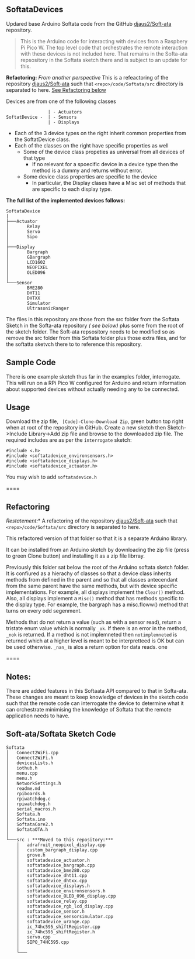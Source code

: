 ## SoftataDevices

Updared base Arduino Softata code from the GitHub [djaus2/Soft-ata](https://github.com/djaus2/Soft-ata) repository.

> This is the Arduino code for interacting with devices from a Raspbery Pi Pico W. The top level code that orchestrates the remote interaction with these devices is not included here. That remains in the Softa-ata repsository in the Softata sketch there and  is subject to an update for this.

**Refactoring:**
_From another perspective_ This is a refeactoring of the repository [djaus2/Soft-ata](https://gitshub.com/Softata) such that ```<repo>/code/Softata/src``` directory is separated to here.
[See Refactoring below](#Refactoring)

Devices are from one of the following classes

```
                | - Actuators
SoftatDevice -  | - Sensors
                | - Displays
```

- Each of the 3 device types on the right inherit common properties from the SoftatDevice class.
- Each of the classes on the right have specific properties as well
  - Some of the device class propeties as universal from all devices of that type
    - If no relevant for a spoecific device in a device type then the method is a dummy and returns without error.
  - Some device class properties are specific to the device
    - In particular, the Display clases have a Misc set of methods that are specific to each display type.

**The full list of the implemented devices follows:**

```
SoftataDevice
|
├───Actuator
│       Relay
│       Servo
│       Sipo
│
├───Display
│       Bargraph
│       GBargraph
│       LCD1602
│       NEOPIXEL
│       OLED096
│
└───Sensor
        BME280
        DHT11
        DHTXX
        Simulator
        UltrasonicRanger
```

The files in this repository are those from the src folder from the Softata Sketch in the Softa-ata repository _( see below)_  plus some from the root of the sketch folder. The Soft-ata repsository needs to be modified so as remove the src folder from this Softata folder plus those extra files, and for the softatta sketvch there to to reference this repository.

## Sample Code
There is one example sketch thus far in the examples folder, interrogate. This will run on a RPi Pico W configured for Arduino and return information about supported devices without actually needing any to be connected.

## Usage
Download the zip file, ``` [Code]-Clone-Download Zip```, green button top right when at root of the repository in GitHub.
Create a new sketch then Sketch->Include Library->Add zip file and browse to the downloaded zip file.
The required includes are as per the ```interrogate``` sketch:

```cppsoftatadevice_sensor
#include <.h>
#include <softatadevice_environsensors.h>
#include <softatadevice_displays.h>
#include <softatadevice_actuator.h>
```

You may wish to add ```softatadevice.h```

====

## Refactoring  

*Restatement:** A refactoring of the repository [djaus2/Soft-ata](https://gitshub.com/Softata) such that ```<repo>/code/Softata/src``` directory is separated to here.

This refactored version of that folder so that it is a separate Arduino library.

It can be installed from an Arduino sketch by downloading the zip file (press to green Clone button) and installing it as a zip file librray.

Previously this folder sat below the root of the Arduino softata sketch folder. It is confiured as a hierachy of classes so that a device class inherits methods from defined in the parent and so that all classes antecendant from the same parent have the same methods, but with device specific implementations. For example, all displays implement the ```Clear()``` method. Also, all displays implement a ```Misc()``` method that has methods specific to the display type. For example, the bargraph has a misc.floww() method that turns on every odd segenment. 

Methods that do not return a value (such as with a sensor read), return a tristate enum value which is normally ```_ok```. If there is an error in the method, ```_nok``` is returned. If a method is not implemneted then ```notimplemneted``` is returned which at a higher level is meant to be interpretteed is OK but can be used otherwise. ```_nan_``` is alos a return option for data reads.
one 

====

## Notes:

There are added features in this Softaata API compared to that in Softa-ata. These changes are meant to keep knowledge of devices in the sketch code such that the remote code can interrogate the device to determine what it can orchestrate minimising the knowledge of Softata that the remote application needs to have.


## Soft-ata/Softata Sketch Code
```
Softata
│   Connect2WiFi.cpp
│   Connect2WiFi.h
│   devicesLists.h
│   iothub.h
│   menu.cpp
│   menu.h
│   NetworkSettings.h
│   readme.md
│   rpiboards.h
│   rpiwatchdog.c
│   rpiwatchdog.h
│   serial_macros.h
│   Softata.h
│   Softata.ino
│   SoftataCore2.h
│   SoftataOTA.h
│
└───src : ***Moved to this repository:***
    │   adrafruit_neopixel_display.cpp
    │   custom_bargraph_display.cpp
    │   grove.h
    │   softatadevice_actuator.h
    │   softatadevice_bargraph.cpp
    │   softatadevice_bme280.cpp
    │   softatadevice_dht11.cpp
    │   softatadevice_dhtxx.cpp
    │   softatadevice_displays.h
    │   softatadevice_environsensors.h
    │   softatadevice_OLED_096_display.cpp
    │   softatadevice_relay.cpp
    │   softatadevice_rgb_lcd_display.cpp
    │   softatadevice_sensor.h
    │   softatadevice_sensorsimulator.cpp
    │   softatadevice_urange.cpp
    │   ic_74hc595_shiftRegister.cpp
    │   ic_74hc595_shiftRegister.h
    │   servo.cpp
    │   SIPO_74HC595.cpp
    │
    └───
```



